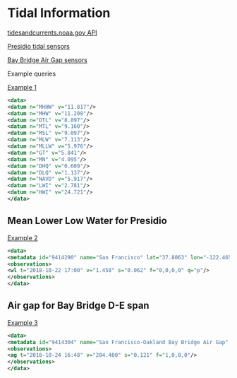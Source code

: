# Tidal Information

[tidesandcurrents.noaa.gov API](https://tidesandcurrents.noaa.gov/api/)

[Presidio tidal sensors](https://tidesandcurrents.noaa.gov/stationhome.html?id=9414290)

[Bay Bridge Air Gap sensors](https://tidesandcurrents.noaa.gov/map/index.html?id=9414304)

Example queries

[Example 1](https://tidesandcurrents.noaa.gov/api/datagetter?date=latest&station=9414290&product=datums&datum=mllw&units=english&time_zone=lst_ldt&application=web_services&format=xml)

```xml
<data>
<datum n="MHHW" v="11.817"/>
<datum n="MHW" v="11.208"/>
<datum n="DTL" v="8.897"/>
<datum n="MTL" v="9.160"/>
<datum n="MSL" v="9.097"/>
<datum n="MLW" v="7.113"/>
<datum n="MLLW" v="5.976"/>
<datum n="GT" v="5.841"/>
<datum n="MN" v="4.095"/>
<datum n="DHQ" v="0.609"/>
<datum n="DLQ" v="1.137"/>
<datum n="NAVD" v="5.917"/>
<datum n="LWI" v="2.781"/>
<datum n="HWI" v="24.721"/>
</data>
```

## Mean Lower Low Water for Presidio

[Example 2](https://tidesandcurrents.noaa.gov/api/datagetter?date=latest&station=9414290&product=water_level&datum=mllw&units=english&time_zone=lst_ldt&application=web_services&format=xml)

```xml
<data>
<metadata id="9414290" name="San Francisco" lat="37.8063" lon="-122.4659"/>
<observations>
<wl t="2018-10-22 17:00" v="1.458" s="0.062" f="0,0,0,0" q="p"/>
</observations>
</data>
```

## Air gap for Bay Bridge D-E span

[Example 3](https://tidesandcurrents.noaa.gov/api/datagetter?date=latest&station=9414304&product=air_gap&datum=mllw&units=english&time_zone=lst_ldt&application=web_services&format=xml)

```xml
<data>
<metadata id="9414304" name="San Francisco-Oakland Bay Bridge Air Gap" lat="37.8044" lon="-122.3728"/>
<observations>
<ag t="2018-10-24 16:48" v="204.400" s="0.121" f="1,0,0,0"/>
</observations>
</data>
```
